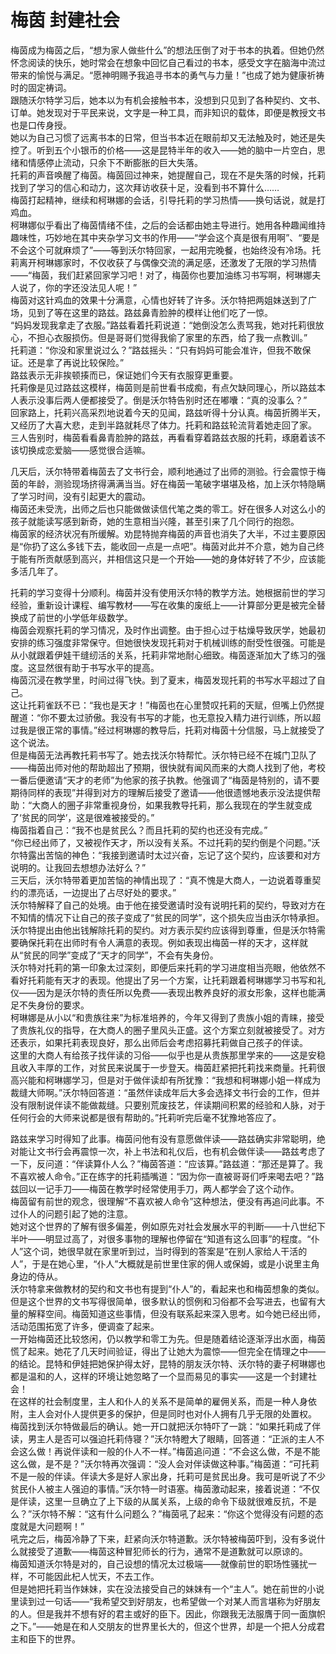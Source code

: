 # 梅茵 封建社会
梅茵成为梅茵之后，“想为家人做些什么”的想法压倒了对于书本的执着。但她仍然怀念阅读的快乐，她时常会在想象中回忆自己看过的书本，感受文字在脑海中流过带来的愉悦与满足。“愿神明赐予我追寻书本的勇气与力量！”也成了她为健康祈祷时的固定祷词。  
跟随沃尔特学习后，她本以为有机会接触书本，没想到只见到了各种契约、文书、订单。她发现对于平民来说，文字是一种工具，而非知识的载体，即便是教授文书也是口传身授。  
她以为自己习惯了远离书本的日常，但当书本近在眼前却又无法触及时，她还是失控了。听到五个小银币的价格——这是昆特半年的收入——她的脑中一片空白，思绪和情感停止流动，只余下不断膨胀的巨大失落。  
托莉的声音唤醒了梅茵。梅茵回过神来，她提醒自己，现在不是失落的时候，托莉找到了学习的信心和动力，这次拜访收获十足，没看到书不算什么……  
梅茵打起精神，继续和柯琳娜的会话，引导托莉的学习热情——换句话说，就是打鸡血。  
柯琳娜似乎看出了梅茵情绪不佳，之后的会话都由她主导进行。她用各种趣闻维持趣味性，巧妙地在其中夹杂学习文书的作用——“学会这个真是很有用啊”、“要是不会这个可就麻烦了”——等到沃尔特回家，一起用完晚餐，也始终没有冷场。托莉离开柯琳娜家时，不仅收获了与偶像交流的满足感，还激发了无限的学习热情——“梅茵，我们赶紧回家学习吧！对了，梅茵你也要加油练习书写啊，柯琳娜夫人说了，你的字还没法见人呢！”  
梅茵对这针鸡血的效果十分满意，心情也好转了许多。沃尔特把两姐妹送到了广场，见到了等在这里的路兹。路兹鼻青脸肿的模样让他们吃了一惊。  
“妈妈发现我拿走了衣服。”路兹看着托莉说道：“她倒没怎么责骂我，她对托莉很放心，不担心衣服损伤。但是哥哥们觉得我偷了家里的东西，给了我一点教训。”  
托莉道：“你没和家里说过么？”路兹摇头：“只有妈妈可能会准许，但我不敢保证。还是拿了再说比较保险。”  
路兹表示无非挨顿揍而已，保证她们今天有衣服穿更重要。  
托莉像是见过路兹这模样，梅茵则是前世看书成痴，有点欠缺同理心，所以路兹本人表示没事后两人便都接受了。倒是沃尔特告别时还在嘟囔：“真的没事么？”  
回家路上，托莉兴高采烈地说着今天的见闻，路兹听得十分认真。梅茵折腾半天，又经历了大喜大悲，走到半路就耗尽了体力。托莉和路兹轮流背着她走回了家。  
三人告别时，梅茵看看鼻青脸肿的路兹，再看看穿着路兹衣服的托莉，琢磨着该不该切换成恋爱脑——感觉很合适嘛。  


几天后，沃尔特带着梅茵去了文书行会，顺利地通过了出师的测验。行会震惊于梅茵的年龄，测验现场挤得满满当当。好在梅茵一笔破字堪堪及格，加上沃尔特隐瞒了学习时间，没有引起更大的震动。  
梅茵还未受洗，出师之后也只能做做读信代笔之类的零工。好在很多人对这么小的孩子就能读写感到新奇，她的生意相当兴隆，甚至引来了几个同行的抱怨。  
梅茵家的经济状况有所缓解。劝昆特抛弃梅茵的声音也消失了大半，不过主要原因是“你扔了这么多钱下去，能收回一点是一点吧”。梅茵对此并不介意，她为自己终于能有所贡献感到高兴，并相信这只是一个开始——她的身体好转了不少，应该能多活几年了。  


托莉的学习变得十分顺利。梅茵并没有使用沃尔特的教学方法。她根据前世的学习经验，重新设计课程、编写教材——写在收集的废纸上——计算部分更是被完全替换成了前世的小学低年级数学。  
梅茵会观察托莉的学习情况，及时作出调整。由于担心过于枯燥导致厌学，她最初安排的练习强度非常保守。但她很快发现托莉对于机械训练的耐受性很强。可能是从小就跟着伊娃干缝纫活的关系，托莉非常地耐心细致。梅茵逐渐加大了练习的强度。这显然很有助于书写水平的提高。  
梅茵沉浸在教学里，时间过得飞快。到了夏末，梅茵发现托莉的书写水平超过了自己。  
这让托莉雀跃不已：“我也是天才！”梅茵也在心里赞叹托莉的天赋，但嘴上仍然提醒道：“你不要太过骄傲。我没有书写的才能，也无意投入精力进行训练，所以超过我是很正常的事情。”经过柯琳娜的教导后，托莉对梅茵十分信服，马上就接受了这个说法。  
但是梅茵无法再教托莉书写了。她去找沃尔特帮忙。沃尔特已经不在城门卫队了——梅茵出师对他的帮助超出了预期，很快就有闻风而来的大商人找到了他，考校一番后便邀请“天才的老师”为他家的孩子执教。他强调了“梅茵是特别的，请不要期待同样的表现”并得到对方的理解后接受了邀请——他很遗憾地表示没法提供帮助：“大商人的圈子非常重视身份，如果我教导托莉，那么我现在的学生就变成了‘贫民的同学’，这是很难被接受的。”  
梅茵指着自己：“我不也是贫民么？而且托莉的契约也还没有完成。”  
“你已经出师了，又被视作天才，所以没有关系。不过托莉的契约倒是个问题。”沃尔特露出苦恼的神色：“我接到邀请时太过兴奋，忘记了这个契约，应该要和对方说明的。让我回去想想办法好么？”  
三天后，沃尔特带着更加苦恼的神情出现了：“真不愧是大商人，一边说着尊重契约的漂亮话，一边提出了占尽好处的要求。”  
沃尔特解释了自己的处境。由于他在接受邀请时没有说明托莉的契约，导致对方在不知情的情况下让自己的孩子变成了“贫民的同学”，这个损失应当由沃尔特承担。沃尔特提出由他出钱解除托莉的契约。对方表示契约应该得到尊重，但是沃尔特需要确保托莉在出师时有令人满意的表现。例如表现出梅茵一样的天才，这样就从“贫民的同学”变成了“天才的同学”，不会有失身份。  
沃尔特对托莉的第一印象太过深刻，即便后来托莉的学习进度相当亮眼，他依然不看好托莉能有天才的表现。他提出了另一个方案，让托莉跟着柯琳娜学习书写和礼仪——因为是沃尔特的责任所以免费——表现出教养良好的淑女形象，这样也能满足不失身份的要求。  
柯琳娜是从小以“和贵族往来”为标准培养的，今年又得到了贵族小姐的青睐，接受了贵族礼仪的指导，在大商人的圈子里风头正盛。这个方案立刻就被接受了。对方还表示，如果托莉表现良好，那么出师后会考虑招募托莉做自己孩子的伴读。  
这里的大商人有给孩子找伴读的习俗——似乎也是从贵族那里学来的——这是安稳且收入丰厚的工作，对贫民来说属于一步登天。梅茵赶紧把托莉找来商量。托莉很高兴能和柯琳娜学习，但是对于做伴读却有所犹豫：“我想和柯琳娜小姐一样成为裁缝大师啊。”沃尔特回答道：“虽然伴读成年后大多会选择文书行会的工作，但并没有限制说伴读不能做裁缝。只要别荒废技艺，伴读期间积累的经验和人脉，对于任何行会的大师来说都是很有帮助的。”托莉听完后毫不犹豫地答应了。  


路兹来学习时得知了此事。梅茵问他有没有意愿做伴读——路兹确实非常聪明，绝对能让文书行会再震惊一次，补上书法和礼仪后，也有机会做伴读——路兹考虑了一下，反问道：“伴读算仆人么？”梅茵答道：“应该算。”路兹道：“那还是算了。我不喜欢被人命令。”正在练字的托莉插嘴道：“因为你一直被哥哥们呼来喝去吧？”路兹回以一记手刀——梅茵在教学时经常使用手刀，两人都学会了这个动作。  
梅茵留有前世的观念，很理解“不喜欢被人命令”这种想法，便没有再追问此事。不过仆人的问题引起了她的注意。  
她对这个世界的了解有很多偏差，例如原先对社会发展水平的判断——十八世纪下半叶——明显过高了，对很多事物的理解也停留在“知道有这么回事”的程度。“仆人”这个词，她很早就在家里听到过，当时得到的答案是“在别人家给人干活的人”，于是在她心里，“仆人”大概就是前世里住家的佣人或保姆，或是小说里主角身边的侍从。  
沃尔特拿来做教材的契约和文书也有提到“仆人”的，看起来也和梅茵想象的类似。但是这个世界的文书写得很简单，很多默认的惯例和习俗都不会写进去，也留有大量的解释空间。梅茵知道这些事情，但没有联系起来深入思考。如今她已经出师，活动范围拓宽了许多，便调查了起来。  
一开始梅茵还比较悠闲，仍以教学和零工为先。但是随着结论逐渐浮出水面，梅茵慌了起来。她花了几天时间验证，得出了让她大为震惊——但完全在情理之中——的结论。昆特和伊娃把她保护得太好，昆特的朋友沃尔特、沃尔特的妻子柯琳娜也都是温和的人，这样的环境让她忽略了一个显而易见的事实——这是一个封建社会！  
在这样的社会制度里，主人和仆人的关系不是简单的雇佣关系，而是一种人身依附，主人会对仆人提供更多的保护，但是同时也对仆人拥有几乎无限的处置权。  
梅茵找到沃尔特做最后的确认。她一开口就把沃尔特吓了一跳：“如果托莉成了伴读，男主人是否可以强迫托莉侍寝？”沃尔特瞪大了眼睛，回答道：“正派的主人不会这么做！再说伴读和一般的仆人不一样。”梅茵追问道：“不会这么做，不是不能这么做，是不是？”沃尔特再次强调：“没人会对伴读做这种事。”梅茵道：“可托莉不是一般的伴读。伴读大多是好人家出身，托莉可是贫民出身。我可是听说了不少贫民仆人被主人强迫的事情。”沃尔特一时语塞。梅茵激动起来，接着说道：“不仅是伴读，这里一旦确立了上下级的从属关系，上级的命令下级就很难反抗，不是么？”沃尔特不解：“这有什么问题么？”梅茵吼了起来：“你这个觉得没有问题的态度就是大问题啊！”  
吼完之后，梅茵冷静了下来，赶紧向沃尔特道歉。沃尔特被梅茵吓到，没有多说什么就接受了道歉——梅茵这种冒犯师长的行为，通常不是道歉就可以原谅的。  
梅茵知道沃尔特是对的，自己设想的情况太过极端——就像前世的职场性骚扰一样，不可能因此杞人忧天，不去工作。  
但是她把托莉当作妹妹，实在没法接受自己的妹妹有一个“主人”。她在前世的小说里读到过一句话——“我希望交到好朋友，也希望做一个对某人而言堪称为好朋友的人。但是我并不想有好的君主或好的臣下。因此，你跟我无法服膺于同一面旗帜之下。”——她是在和人交朋友的世界里长大的，但这个世界，却是一个把人分成君主和臣下的世界。  


